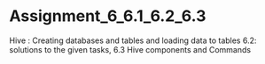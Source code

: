 # Assignment_6_6.1_6.2_6.3
Hive : Creating databases and tables and loading data to tables  6.2: solutions to the given tasks, 6.3 Hive components and Commands
